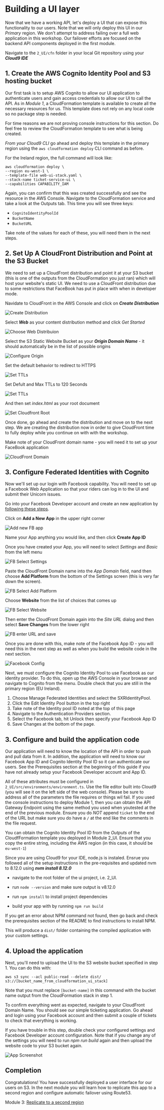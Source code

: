 # Building a UI layer

Now that we have a working API, let's deploy a UI that can expose this
functionality to our users.  Note that we will only deploy this UI in our *Primary*
region.  We don't attempt to address failing over a full web application in this
workshop.  Our failover efforts are focused on the backend API components deployed
in the first module.

Navigate to the `2_UI/cfn` folder in your local Git repository using your ***Cloud9 IDE***

## 1. Create the AWS Cognito Identity Pool and S3 hosting bucket

Our first task is to setup AWS Cognito to allow our UI application to
authenticate users and gain access credentials to allow our UI to call the
API. As in *Module 1*, a CloudFormation template is available to create all the
necessary resources for us. This template does not rely on any local code so
no package step is needed.

For time reasons we are not proving console instructions for this section.  Do
feel free to review the CloudFormation template to see what is being created.

*From your Cloud9 CLI* go ahead and deploy this template in the primary region using the `aws
cloudformation deploy` CLI command as before.  

For the Ireland region, the full command will look like:

    aws cloudformation deploy \
    --region eu-west-1 \
    --template-file web-ui-stack.yaml \
    --stack-name ticket-service-ui \
    --capabilities CAPABILITY_IAM

Again, you can confirm that this was created successfully and see the resource
in the AWS Console. Navigate to the CloudFormation service and take a look at
the Outputs tab. This time you will see three keys:

* `CognitoIdentityPoolId`
* `BucketName`
* `BucketURL`

Take note of the values for each of these, you will need them in the next steps.

</details>

## 2. Set Up A CloudFront Distribution and Point at the S3 Bucket

We need to set up a CloudFront distribution and point it at your S3 bucket (this is one of the outputs from the CloudFormation you just ran) which will host your website's static UI.  We need to use a CloudFront distribution due to some restrictions that FaceBook has put in place with when in developer mode.

Navidate to CloudFront in the AWS Console and click on ***Create Distribution***

![Create Distribution](images/create-distribution.png)  

Select ***Web*** as your content distribution method and click *Get Started*

![Choose Web Distribuion](images/choose-web-distribution.png)

Select the S3 Static Website Bucket as your ***Origin Domain Name*** - it should automatically be in the list of possible origins

![Configure Origin](images/configure-origin.png)

Set the default behavior to redirect to HTTPS

![Set TTLs](images/set-cloudfront-https.png)

Set Defult and Max TTLs to 120 Seconds

![Set TTLs](images/set-cloudfront-ttl.png)

And then set *index.html* as your root document

![Set Cloudfront Root](images/set-cloudfront-root.png)

Once done, go ahead and create the distribution and move on to the next step.  We are creating the distribution now in order to give CloudFront time to fully deploy while you continue on with with the workshop.

Make note of your CloudFront domain name - you will need it to set up your FaceBook application

![CloudFront Domain](images/cloudfront-domain.png)

## 3. Configure Federated Identities with Cognito

Now we'll set up our login with Facebook capability. You will need to set up a
Facebook Web Application so that your riders can log in
to the UI and submit their Unicorn issues.

Go into your Facebook Developer account and create an new application by
[following these steps](https://developers.facebook.com/apps/).

Click on **Add a New App** in the upper right corner

![Add new FB app](images/facebook-add-app.png)

Name your App anything you would like, and then click **Create App ID**

Once you have created your App, you will need to select *Settings* and *Basic* from the left menu

![FB Select Settings](images/facebook-select-settings.png)

Paste the CloudFront Domain name into the *App Domain* field, nand then choose **Add Platform** from the bottom of the Settings screen (this is very far down the screen).

![FB Select Add Platform](images/facebook-add-platform.png)

Choose **Website** from the list of choices that comes up

![FB Select Website](images/facebook-select-website.png)

Then enter the CloudFront Domain again into the *Site URL* dialog
and then select **Save Changes** from the lower right

![FB enter URL and save](images/facebook-website-url.png)

Once you are done with this, make note of the Facebook App ID - you will need this
in the next step as well as when you build the website code in the next section.

![Facebook Config](images/facebook-config.png)

Next, we must configure the Cognito Identity Pool to use Facebook as our
identity provider. To do this, open up the AWS Console in your browser and
navigate to Cognito from the menu. Double check that you are still in the
primary region (EU Ireland).

1. Choose Manage Federated Identities and select the SXRIdentityPool.
2. Click the Edit Identity Pool button in the top right
3. Take note of the Identity pool ID noted at the top of this page
4. Navigate to the Authentication Providers section.
5. Select the Facebook tab, hit Unlock then specify your Facebook App ID
6. Save Changes at the bottom of the page.

## 3. Configure and build the application code

Our application will need to know the location of the API in order to push and
pull data from it. In addition, the application will need to know our Facebook
App ID and Cognito Identity Pool ID so it can authenticate our users. See the
Prerequisites section at the beginning of this guide if you have not already
setup your Facebook Developer account and App ID.

All of these attributes must be configured in `2_UI/src/environments/environment.ts`.
Use the file editor built into Cloud9 (you will see it on the left side of the web console).
Please be sure to address all of the parameters the file requires or things wil fail.
If you used the console instructions to deploy Module 1, then you can obtain the API 
Gateway Endpoint using the same method you used when youtested at the end of the previous
module.  Ensure you do *NOT* append `ticket` to the end of the URL but make sure you do
have a `/` at the end like the comments in the file request.

You can obtain the Cognito Identity Pool ID from the *Outputs* of the CloudfFormation
template you deployed in Module 2_UI.  Ensure that you copy the entire string,
including the AWS region (in this case, it should be `eu-west-1`)

Since you are using Cloud9 for your IDE, node.js is instaled.  Ensrue you followed all
of the setup instructions in the pre-requisites and updated nvm to 8.12.0 using ***nvm install 8.12.0***  

- navigate to the root folder of the ui project, i.e. 2_UI.  

- run `node --version` and make sure output is v8.12.0

- run `npm install` to install project dependencies

- build your app with by running `npm run build`

If you get an error about NPM command not found, then go back and check the
prerequisites section of the README to find instructions to install NPM.

This will produce a `dist/` folder containing the compiled application with your
custom settings.

## 4. Upload the application

Next, you'll need to upload the UI to the S3 website bucket specified in step 1. You can
do this with:

    aws s3 sync --acl public-read --delete dist/ s3://[bucket_name_from_cloudformation_ui_stack]

Note that you must replace `[bucket-name]` in this command with the bucket
name output from the CloudFormation stack in step 1.

To confirm everything went as expected, navigate to your CloudFront Domain Name.
You should see our simple ticketing application. Go ahead and login using your Facebook
account and then submit a couple of tickets to check that everything is working.

If you have trouble in this step, double check your configured settings and
Facebook Developer account configuration. Note that if you change any
of the settings you will need to run *npm run build* again and then upload the website
code to your S3 bucket again.

![App Screenshot](images/app-screenshot.png)

## Completion

Congratulations! You have successfully deployed a user interface for our users
on S3. In the next module you will learn how to replicate this app to a second
region and configure automatic failover using Route53.

Module 3: [Replicate to a second region](../3_Replication/README.md)
